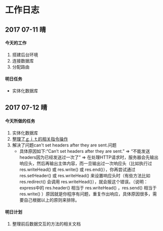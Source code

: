 # 工作日志
## 2017 07-11 晴
#### 今天的工作
1. 搭建后台环境
2. 连接数据库
3. 分配路由
#### 明日任务
* 实体化数据库
## 2017 07-12 晴
#### 今天所做的任务
1. 实体化数据库
2. [整理了ｇｉｔ的相关指令操作](https://github.com/Xiaolong145682/Mini-mango/blob/master/xiaolongDoc/01.git%E7%9A%84%E4%BD%BF%E7%94%A8.md)
3. 解决了问题can't set headers after they are sent.问题
    * 具体原因如下:“Can’t set headers after they are sent.” => “不能发送headers因为已经发送过一次了” => 在处理HTTP请求时，服务器会先输出响应头，然后再输出主体内容，而一旦输出过一次响应头（比如执行过 res.writeHead() 或 res.write() 或 res.end()），你再尝试通过 res.setHeader() 或 res.writeHead() 来设置响应头时（有些方法比如 res.redirect() 会调用 res.writeHead()），就会报这个错误。（说明：express中的 res.header() 相当于 res.writeHead() ，res.send() 相当于 res.write() ）原因就是你程序有问题，重复作出响应，具体原因很多，需要自己根据以上的原则来排除。
#### 明日计划
1. 整理前后数据交互的方法的相关文档
